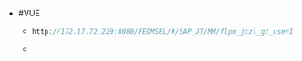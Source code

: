 - #VUE
	- ```js
	  http://172.17.72.229:8080/FEOMSEL/#/SAP_JT/MM/flpm_jczl_gc_userID
	  ```
	- ```js
	  ```